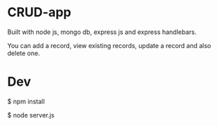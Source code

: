 # CRUD-app
Built with node js, mongo db, express js and express handlebars.

You can add a record, view existing records, update a record and also delete one.

# Dev
$ npm install

$ node server.js
